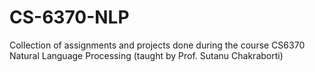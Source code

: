 # CS-6370-NLP
Collection of assignments and projects done during the course CS6370 Natural Language Processing (taught by Prof. Sutanu Chakraborti)
